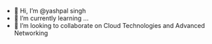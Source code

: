 - 👋 Hi, I’m @yashpal singh
- 🌱 I’m currently learning ...
- 💞️ I’m looking to collaborate on Cloud Technologies and Advanced Networking

<!---
yashpalsinghnarang/yashpalsinghnarang is a ✨ special ✨ repository because its `README.md` (this file) appears on your GitHub profile.
You can click the Preview link to take a look at your changes.
--->
